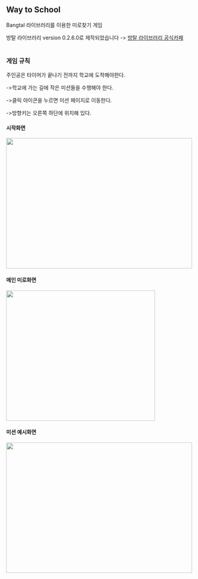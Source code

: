 ## Way  to School
Bangtal 라이브러리를 이용한 미로찾기 게임

방탈 라이브러리 version 0.2.6.0로 제작되었습니다 ->
[방탈 라이브러리 공식카페](https://cafe.naver.com/bangtal?iframe_url=/MyCafeIntro.nhn%3Fclubid=29980462)<br/><br/>


### 게임 규칙
주인공은 타이머가 끝나기 전까지 학교에 도착해야한다.

->학교에 가는 길에 작은 미션들을 수행해야 한다.

->클릭 아이콘을 누르면 미션 페이지로 이동한다.

->방향키는 오른쪽 하단에 위치해 있다.


#### 시작화면
<img width="500" height="350" src="https://ifh.cc/g/funFzv.jpg"></div>
#### 메인 미로화면
<img width="400" height="350" src="https://ifh.cc/g/qBRRQc.jpg"></div>
#### 미션 예시화면
<img width="500" height="350" src="https://ifh.cc/g/7zUTab.jpg"></div>
